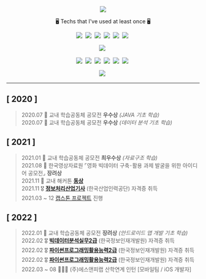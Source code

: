 <p align="center">
  <img src="https://capsule-render.vercel.app/api?type=wave&color=auto&height=300&section=header&text=YuBeen&fontSize=70" />
</p>

<p align="center"> 🖥 Techs that I've used at least once 🖥 </p>


<p align="center">
  <img src="https://img.shields.io/badge/C-A8B9CC?style=flat-square&logo=C&logoColor=white"/></a>&nbsp 
  <img src="https://img.shields.io/badge/Python-3766AB?style=flat-square&logo=Python&logoColor=white"/></a>&nbsp 
  <img src="https://img.shields.io/badge/Java-007396?style=flat-square&logo=Java&logoColor=white"/></a>&nbsp 
  <img src="https://img.shields.io/badge/C++-00599C?style=flat-square&logo=C%2B%2B&logoColor=white"/></a>&nbsp
  <img src="https://img.shields.io/badge/R-276DC3?style=flat-square&logo=R&logoColor=white"/></a>&nbsp
  <img src="https://img.shields.io/badge/Swift-F05138?style=flat-square&logo=Swift&logoColor=white"/></a>&nbsp
  

<p align="center">
  <img src="https://img.shields.io/badge/JavaScript-F7DF1E?style=flat-square&logo=JavaScript&logoColor=white"/></a>&nbsp
  
  
<p align="center">
  <img src="https://img.shields.io/badge/Eclipse IDE-2C2255?style=flat-square&logo=Eclipse IDE&logoColor=white"/></a>&nbsp
  <img src="https://img.shields.io/badge/PyCharm-000000?style=flat-square&logo=PyCharm&logoColor=white"/></a>&nbsp
  <img src="https://img.shields.io/badge/Visual Studio Code-007ACC?style=flat-square&logo=Visual Studio Code&logoColor=white"/></a>&nbsp
  <img src="https://img.shields.io/badge/Jupyter-F37626?style=flat-square&logo=Jupyter&logoColor=white"/></a>&nbsp
  <img src="https://img.shields.io/badge/AndroidStudio-3DDC84?style=flat-square&logo=AndroidStudio&logoColor=white"/></a>&nbsp
  <img src="https://img.shields.io/badge/Xcode-147EFB?style=flat-square&logo=Xcode&logoColor=white"/></a>&nbsp
  
  
<p align="center">
  <img src="https://img.shields.io/badge/Django-092E20?style=flat-square&logo=Django&logoColor=white"/></a>&nbsp 




  
---  
## [ 2020 ]  
>2020.07  🥈 교내 학습공동체 공모전 **우수상** *(JAVA 기초 학습)*  
>2020.07  🥈 교내 학습공동체 공모전 **우수상** *(데이터 분석 기초 학습)*  

## [ 2021 ]  
>2021.01  🥇 교내 학습공동체 공모전 **최우수상** *(자료구조 학습)*   
>2021.08  🏅 한국영상자료원 ⌜영화 빅데이터 구축･활용 과제 발굴을 위한 아이디어 공모전⌟ **장려상**   
>2021.11 🥉 교내 해커톤 [**동상**](https://github.com/dbqls200/2021Gyeongsothon)    
>2021.11 🎖 [**정보처리산업기사**](https://github.com/dbqls200/dbqls200/blob/main/image/%EC%A0%95%EB%B3%B4%EC%B2%98%EB%A6%AC%EC%82%B0%EC%97%85%EA%B8%B0%EC%82%AC.pdf) (한국산업인력공단) 자격증 취득    
>2021.03 ~ 12 [캡스톤 프로젝트](https://github.com/sssuunnnm/capstonedesign2021) 진행  

## [ 2022 ]  
>2022.01 🏅 교내 학습공동체 공모전 **장려상** *(안드로이드 앱 개발 기초 학습)*  
>2022.02 🎖 [**빅데이터분석실무2급**](https://github.com/dbqls200/dbqls200/blob/main/image/%EB%B9%85%EB%8D%B0%EC%9D%B4%ED%84%B0%EB%B6%84%EC%84%9D%EC%8B%A4%EB%AC%B42%EA%B8%89.pdf) (한국정보인재개발원) 자격증 취득  
>2022.02 🎖 [**파이썬프로그래밍활용능력2급**](https://github.com/dbqls200/dbqls200/blob/main/image/%ED%8C%8C%EC%9D%B4%EC%8D%AC%ED%94%84%EB%A1%9C%EA%B7%B8%EB%9E%98%EB%B0%8D%ED%99%9C%EC%9A%A9%EB%8A%A5%EB%A0%A52%EA%B8%89.pdf) (한국정보인재개발원) 자격증 취득  
>2022.02 🎖 [**파이썬프로그래밍활용능력2급**](https://github.com/dbqls200/dbqls200/blob/main/image/%ED%8C%8C%EC%9D%B4%EC%8D%AC%ED%94%84%EB%A1%9C%EA%B7%B8%EB%9E%98%EB%B0%8D%ED%99%9C%EC%9A%A9%EB%8A%A5%EB%A0%A52%EA%B8%89.pdf) (한국정보인재개발원) 자격증 취득  
>2022.03 ~ 08 👩🏻‍💻 (주)에스앤피랩 산학연계 인턴 [모바일팀 / iOS 개발자]

